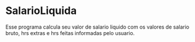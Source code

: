 # SalarioLiquida
Esse programa calcula seu valor de salario liquido com os valores de salario bruto, hrs extras e hrs feitas informadas pelo usuario.
